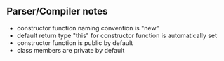 ## Parser/Compiler notes
- constructor function naming convention is "new"
- default return type "this" for constructor function is automatically set
- constructor function is public by default
- class members are private by default